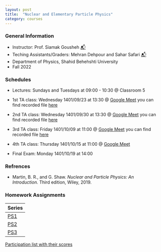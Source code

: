 ```yaml
---
layout: post
title:  "Nuclear and Elementary Particle Physics"
category: courses
---
```

### General Information
+ Instructor: Prof. Siamak Gousheh [📬][gousheh_mail]
+ Teching Assistants/Graders: Mehran Dehpour and Sahar Safari [📬][sahar_mail]
+ Department of Physics, Shahid Behehshti University
+ Fall 2022

### Schedules
+ Lectures: Sundays and Tuesdays at 09:00 - 10:30 @ Classroom 5

+ 1st TA class: Wednesday 1401/09/23 at 13:30 @ [Google Meet][googlemeet] you can find recorded file [here][c1]
+ 2nd TA class: Wednesday 1401/09/30 at 13:30 @ [Google Meet][googlemeet] you can find recorded file [here][c2]
+ 3rd TA class: Friday 1401/10/09 at 11:00 @ [Google Meet][googlemeet] you can find recorded file [here][c3]
+ 4th TA class: Thursday 1401/10/15 at 11:00 @ [Google Meet][googlemeet]

+ Final Exam: Monday 1401/10/19 at 14:00

### Refrences
+ Martin, B. R., and G. Shaw. *Nuclear and Particle Physics: An Introduction.* Third edition, Wiley, 2019.

### Homework Assignments

|Series        |
|--------------|
|[PS1][1]      |
|[PS2][2]      |
|[PS3][3]      |

[Participation list with their scores][parti]

[sahar_mail]:    mailto:shr.safari@mail.sbu.ac.ir
[gousheh_mail]:  mailto:ss-gousheh@sbu.ac.ir

[googlemeet]:  https://meet.google.com/hbv-kncc-nab
[c1]: https://mailsbuacir-my.sharepoint.com/:v:/g/personal/m_dehpour_mail_sbu_ac_ir/ETqf51m2YURJpNXAfPOfALMBmOTP-ikcVFr3yKkKlWXa4g?e=aHh96g
[c2]: https://mailsbuacir-my.sharepoint.com/:v:/g/personal/m_dehpour_mail_sbu_ac_ir/EYMVe0roENlOjQT1YLjrUD0BSF86jJsEWOH_6xBfBiq2Ig?e=A9C1SG
[c3]: https://mailsbuacir-my.sharepoint.com/:v:/g/personal/m_dehpour_mail_sbu_ac_ir/EQxrHpluLi5FloJ-cBL4jYQBjSgsbS_Kd0bKhot1qRhT0w?e=xxhItk

[parti]: https://dehpour.github.io/2022-09-13-nuclear-and-particle/Participation.pdf
[1]: http://dehpour.github.io/2022-09-13-nuclear-and-particle/PS1.pdf
[2]: http://dehpour.github.io/2022-09-13-nuclear-and-particle/PS2.pdf
[3]: http://dehpour.github.io/2022-09-13-nuclear-and-particle/PS3.pdf
